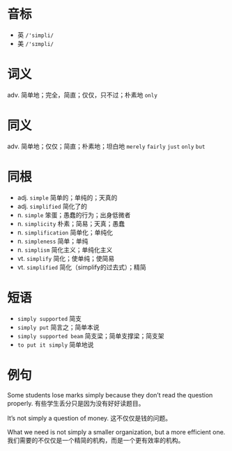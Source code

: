 # 音标

- 英 `/'simpli/`
- 美 `/'sɪmpli/`

# 词义

adv. 简单地；完全，简直；仅仅，只不过；朴素地
`only`

# 同义

adv. 简单地；仅仅；简直；朴素地；坦白地
`merely` `fairly` `just` `only` `but`

# 同根

- adj. `simple` 简单的；单纯的；天真的
- adj. `simplified` 简化了的
- n. `simple` 笨蛋；愚蠢的行为；出身低微者
- n. `simplicity` 朴素；简易；天真；愚蠢
- n. `simplification` 简单化；单纯化
- n. `simpleness` 简单；单纯
- n. `simplism` 简化主义；单纯化主义
- vt. `simplify` 简化；使单纯；使简易
- vt. `simplified` 简化（simplify的过去式）；精简

# 短语

- `simply supported` 简支
- `simply put` 简言之；简单本说
- `simply supported beam` 简支梁；简单支撑梁；简支架
- `to put it simply` 简单地说

# 例句

Some students lose marks simply because they don’t read the question properly.
有些学生丢分只是因为没有好好读题目。

It’s not simply a question of money.
这不仅仅是钱的问题。

What we need is not simply a smaller organization, but a more efficient one.
我们需要的不仅仅是一个精简的机构，而是一个更有效率的机构。



